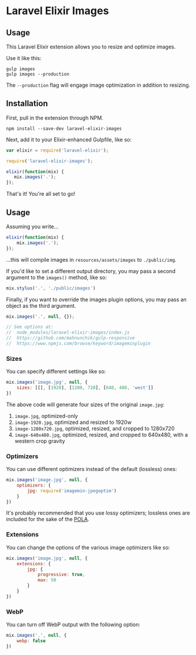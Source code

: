 # Laravel Elixir Images

## Usage

This Laravel Elixir extension allows you to resize and optimize images.

Use it like this:

```
gulp images
gulp images --production
```

The `--production` flag will engage image optimization in addition to resizing.

## Installation

First, pull in the extension through NPM.

```
npm install --save-dev laravel-elixir-images
```

Next, add it to your Elixir-enhanced Gulpfile, like so:

```js
var elixir = require('laravel-elixir');

require('laravel-elixir-images');

elixir(function(mix) {
   mix.images('.');
});
```

That's it! You're all set to go!

## Usage

Assuming you write...

```js
elixir(function(mix) {
	mix.images('.');
});
```

...this will compile images in `resources/assets/images` to `./public/img`.

If you'd like to set a different output directory, you may pass a second argument to the `images()` method, like so:

```js
mix.stylus('.', './public/images')
```

Finally, if you want to override the images plugin options, you may pass an object as the third argument.

```js
mix.images('.', null, {});

// See options at:
//  node_modules/laravel-elixir-images/index.js
//  https://github.com/mahnunchik/gulp-responsive
//  https://www.npmjs.com/browse/keyword/imageminplugin
```

### Sizes

You can specify different settings like so:

```js
mix.images('image.jpg', null, {
	sizes: [[], [1920], [1280, 720], [640, 480, 'west']]
})
```

The above code will generate four sizes of the original `image.jpg`:

1. `image.jpg`, optimized-only
2. `image-1920.jpg`, optimized and resized to 1920w
3. `image-1280x720.jpg`, optimized, resized, and cropped to 1280x720
4. `image-640x480.jpg`, optimized, resized, and cropped to 640x480, with a western crop gravity

### Optimizers

You can use different optimizers instead of the default (lossless) ones:

```js
mix.images('image.jpg', null, {
	optimizers: {
		jpg: require('imagemin-jpegoptim')
	}
})
```

It's probably recommended that you use lossy optimizers; lossless ones are included for the sake of the [POLA](https://en.wikipedia.org/wiki/Principle_of_least_astonishment).

### Extensions

You can change the options of the various image optimizers like so:

```js
mix.images('image.jpg', null, {
	extensions: {
		jpg: {
			progressive: true,
			max: 50
		}
	}
})
```

### WebP

You can turn off WebP output with the following option:

```js
mix.images('.', null, {
	webp: false
})
```
